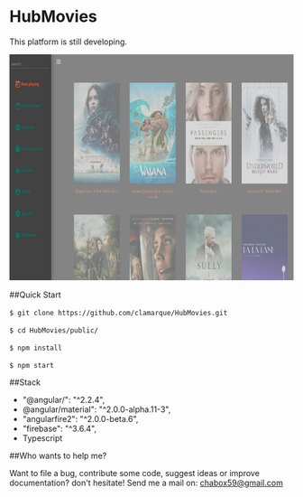 # HubMovies

This platform is still developing.

<p align="center">
<img src="https://github.com/clamarque/HubMovies/blob/master/img/demo.PNG" width="750" height="400">
</p>

##Quick Start

`$ git clone https://github.com/clamarque/HubMovies.git`

`$ cd HubMovies/public/`

`$ npm install`

`$ npm start`

##Stack

- "@angular/": "^2.2.4",
- @angular/material": "^2.0.0-alpha.11-3",
- "angularfire2": "^2.0.0-beta.6",
- "firebase": "^3.6.4",
- Typescript

##Who wants to help me?

Want to file a bug, contribute some code, suggest ideas or improve documentation? don't hesitate! Send me a mail on: chabox59@gmail.com
